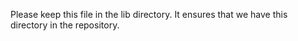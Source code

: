 Please keep this file in the lib directory. It ensures that we have this
directory in the repository.